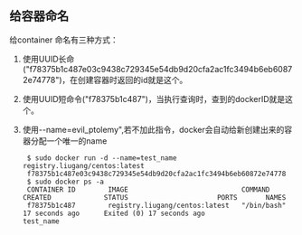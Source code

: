 
## 给容器命名


给container 命名有三种方式：


1. 使用UUID长命 ("f78375b1c487e03c9438c729345e54db9d20cfa2ac1fc3494b6eb60872e74778")，在创建容器时返回的id就是这个。

1. 使用UUID短命令("f78375b1c487")，当执行查询时，查到的dockerID就是这个。

1. 使用--name=evil_ptolemy",若不加此指令，docker会自动给新创建出来的容器分配一个唯一的name

		$ sudo docker run -d --name=test_name registry.liugang/centos:latest
    	f78375b1c487e03c9438c729345e54db9d20cfa2ac1fc3494b6eb60872e74778
		$ sudo docker ps -a
		CONTAINER ID        IMAGE                            COMMAND       CREATED             STATUS                      PORTS       NAMES
		f78375b1c487        registry.liugang/centos:latest   "/bin/bash"   17 seconds ago      Exited (0) 17 seconds ago               test_name
